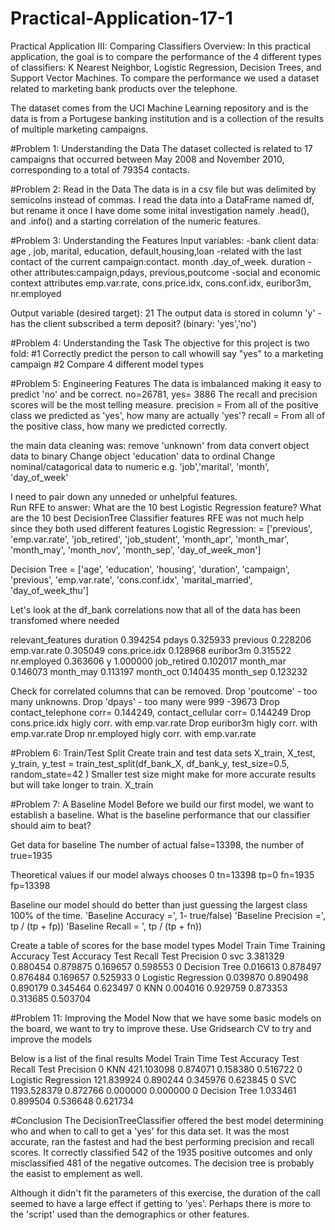 # Practical-Application-17-1

Practical Application III: Comparing Classifiers
Overview: In this practical application, the goal is to compare the performance of the 4 different types of classifiers:  K Nearest Neighbor, Logistic Regression, Decision Trees, and Support Vector Machines. To compare the performance we used a dataset related to marketing bank products over the telephone.


The dataset comes from the UCI Machine Learning repository and is the data is from a Portugese banking institution and is a collection of the results of multiple marketing campaigns. 

#Problem 1: Understanding the Data
The dataset collected is related to 17 campaigns that occurred between May 2008 and November 2010, corresponding to a total of 79354 contacts. 

#Problem 2: Read in the Data
The data is in a csv file but was delimited by semicolns instead of commas. I read the data into a DataFrame named df, but rename it once I have dome some inital investigation namely .head(), and .info() and a starting correlation of the numeric features. 

#Problem 3: Understanding the Features
Input variables:
-bank client data: age , job, marital, education, default,housing,loan
-related with the last contact of the current campaign:contact. month .day_of_week. duration
-other attributes:campaign,pdays, previous,poutcome
-social and economic context attributes emp.var.rate, cons.price.idx, cons.conf.idx, euribor3m, nr.employed

Output variable (desired target):
21 The output data is stored in column 'y' - has the client subscribed a term deposit? (binary: 'yes','no')

#Problem 4: Understanding the Task
The objective for this project is two fold:
 #1 Correctly predict the person to call whowill say "yes" to a marketing campaign
 #2 Compare 4 different model types 

#Problem 5: Engineering Features
The data is imbalanced making it easy to predict 'no' and be correct. no=26781, yes= 3886
The recall and precision scores will be the most telling measure.
  precision = From all of the positive class we predicted as 'yes', how many are actually 'yes'?
  recall = From all of the positive class, how many we predicted correctly.

the main data cleaning was: 
remove 'unknown' from data
convert object data to binary
Change object 'education' data to ordinal 
Change nominal/catagorical data to numeric e.g. 'job','marital', 'month', 'day_of_week'

I need to pair down any unneded or unhelpful features.  
Run RFE to answer: What are the 10 best Logistic Regression feature?
                    What are the 10 best DecisionTree Classifier features
RFE was not much help since they both used different features
Logistic Regression: = ['previous', 'emp.var.rate', 'job_retired', 'job_student', 'month_apr', 'month_mar', 'month_may', 'month_nov', 'month_sep', 'day_of_week_mon']

Decision Tree = ['age', 'education', 'housing', 'duration', 'campaign', 'previous', 'emp.var.rate', 'cons.conf.idx', 'marital_married', 'day_of_week_thu']

Let's look at the df_bank correlations now that all of the data has been transfomed where needed

relevant_features
duration          0.394254
pdays             0.325933
previous          0.228206
emp.var.rate      0.305049
cons.price.idx    0.128968
euribor3m         0.315522
nr.employed       0.363606
y                 1.000000
job_retired       0.102017
month_mar         0.146073
month_may         0.113197
month_oct         0.140435
month_sep         0.123232

Check for correlated columns that can be removed.
Drop 'poutcome' - too many unknowns.
Drop 'dpays' - too many were 999 -39673
Drop contact_telephone   corr= 0.144249, contact_cellular corr=  0.144249
Drop cons.price.idx  higly corr. with emp.var.rate
Drop euribor3m higly corr. with emp.var.rate
Drop nr.employed higly corr. with emp.var.rate

#Problem 6: Train/Test Split
Create train and test data sets
X_train, X_test, y_train, y_test = train_test_split(df_bank_X, df_bank_y, test_size=0.5, random_state=42 )
Smaller test size might make for more accurate results but will take longer to train.
X_train

#Problem 7: A Baseline Model
Before we build our first model, we want to establish a baseline. What is the baseline performance that our classifier should aim to beat?

Get data for baseline
The number of actual false=13398, the number of true=1935

Theoretical values if our model always chooses 0
tn=13398
tp=0
fn=1935
fp=13398

Baseline our model should do better than just guessing the largest class 100% of the time. 
'Baseline Accuracy =', 1- true/false)
'Baseline Precision =', tp / (tp + fp))
'Baseline Recall = ', tp / (tp + fn))

Create a table of scores for the base model types
	Model	              Train Time	Training Accuracy	Test Accuracy	Test Recall	Test Precision
0	svc	                3.381329	0.880454	        0.879875	    0.169657	  0.598553
0	Decision Tree	      0.016613	0.878497	        0.876484	    0.169657	  0.525933
0	Logistic Regression	0.039870	0.890498	        0.890179	    0.345464	  0.623497
0	KNN	                0.004016	0.929759	        0.873353	    0.313685	  0.503704


#Problem 11: Improving the Model
Now that we have some basic models on the board, we want to try to improve these. 
Use Gridsearch CV to try and improve the models

Below is a list of the final results
	Model	              Train Time	Test Accuracy	Test Recall	Test Precision
0	KNN	                421.103098	0.874071	    0.158380	  0.516722
0	Logistic Regression	121.839924	0.890244	    0.345976	  0.623845
0	SVC	                1193.528379	0.872766	    0.000000	  0.000000
0	Decision Tree	        1.033461	0.899504	    0.536648	  0.621734

#Conclusion
The DecisionTreeClassifier offered the best model determining who and when to call to get a 'yes' for this data set.
It was the most accurate, ran the fastest and had the best performing precision and recall scores. It correctly classified 542 of the 1935 positive outcomes and only misclassified 481 of the negative outcomes.
The decision tree is probably the easist to emplement as well. 

Although it didn't fit the parameters of this exercise, the duration of the call seemed to have a large effect if getting to 'yes'. Perhaps there is more to the 'script' used than the demographics or other features.
